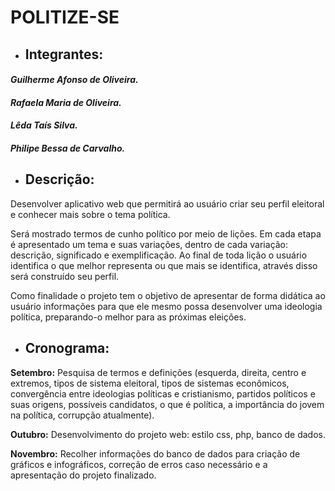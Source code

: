 ﻿# POLITIZE-SE

* ## **Integrantes:**

#### *Guilherme Afonso de Oliveira.*

#### *Rafaela Maria de Oliveira.*

#### *Lêda Taís Silva.*

#### *Philipe Bessa de Carvalho.*

* ## **Descrição**:

Desenvolver aplicativo web que permitirá ao usuário criar seu perfil eleitoral e conhecer mais sobre o tema política. 

Será mostrado termos de cunho político por meio de lições. Em cada etapa é apresentado um tema e suas variações, dentro de cada variação: descrição, significado e exemplificação. Ao final de toda lição o usuário identifica o que melhor representa ou que mais se identifica, através disso será construído seu perfil. 

Como finalidade o projeto tem o objetivo de apresentar de forma didática ao usuário informações para que ele mesmo possa desenvolver uma ideologia política, preparando-o melhor para as próximas eleições.

* ## **Cronograma**: 

**Setembro:** Pesquisa de termos e definições (esquerda, direita, centro e extremos, tipos de sistema eleitoral, tipos de sistemas econômicos, convergência entre ideologias políticas e cristianismo, partidos políticos e suas origens, possíveis candidatos, o que é política, a importância do jovem na política, corrupção atualmente).

**Outubro:** Desenvolvimento do projeto web: estilo css, php, banco de dados.

**Novembro:** Recolher informações do banco de dados para criação de gráficos e infográficos, correção de erros caso necessário e a apresentação do projeto finalizado.
